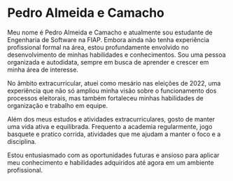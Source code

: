 # Pedro Almeida e Camacho
Meu nome é Pedro Almeida e Camacho e atualmente sou estudante de Engenharia de Software na FIAP. Embora ainda não tenha experiência profissional formal na área, estou profundamente envolvido no desenvolvimento de minhas habilidades e conhecimentos. Sou uma pessoa organizada e autodidata, sempre em busca de aprender e crescer em minha área de interesse.

No âmbito extracurricular, atuei como mesário nas eleições de 2022, uma experiência que não só ampliou minha visão sobre o funcionamento dos processos eleitorais, mas também fortaleceu minhas habilidades de organização e trabalho em equipe.

Além dos meus estudos e atividades extracurriculares, gosto de manter uma vida ativa e equilibrada. Frequento a academia regularmente, jogo basquete e pratico corrida, atividades que me ajudam a manter o foco e a disciplina.

Estou entusiasmado com as oportunidades futuras e ansioso para aplicar meu conhecimento e habilidades adquiridos até agora em um ambiente profissional.

